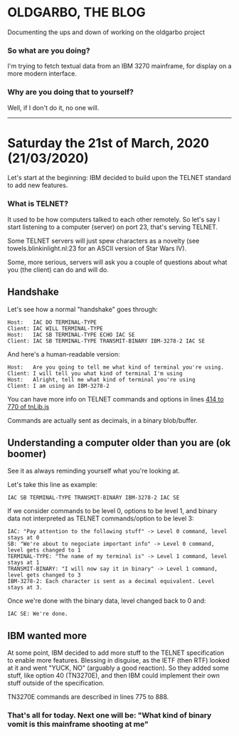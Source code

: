 # OLDGARBO, THE BLOG
Documenting the ups and down of working on the oldgarbo project

### So what are you doing?
I'm trying to fetch textual data from an IBM 3270 mainframe, for display on a more modern interface.

### Why are you doing that to yourself?
Well, if I don't do it, no one will.
***

# Saturday the 21st of March, 2020 (21/03/2020)
Let's start at the beginning: IBM decided to build upon the TELNET standard to add new features.

### What is TELNET?
It used to be how computers talked to each other remotely. So let's say I start listening to a computer (server) on port 23, that's serving TELNET.

Some TELNET servers will just spew characters as a novelty (see towels.blinkinlight.nl:23 for an ASCII version of Star Wars IV).

Some, more serious, servers will ask you a couple of questions about what you (the client) can do and will do.

## Handshake
Let's see how a normal "handshake" goes through:
```
Host:   IAC DO TERMINAL-TYPE
Client: IAC WILL TERMINAL-TYPE
Host:   IAC SB TERMINAL-TYPE ECHO IAC SE
Client: IAC SB TERMINAL-TYPE TRANSMIT-BINARY IBM-3278-2 IAC SE
```
And here's a human-readable version:
```
Host:   Are you going to tell me what kind of terminal you're using.
Client: I will tell you what kind of terminal I'm using
Host:   Alright, tell me what kind of terminal you're using
Client: I am using an IBM-3278-2
```
You can have more info on TELNET commands and options in lines [414 to 770 of tnLib.js](https://github.com/roubarbe/oldgarbo/blob/master/tnLib.js)

Commands are actually sent as decimals, in a binary blob/buffer.

## Understanding a computer older than you are (ok boomer)
See it as always reminding yourself what you're looking at.

Let's take this line as example:
```
IAC SB TERMINAL-TYPE TRANSMIT-BINARY IBM-3278-2 IAC SE
```

If we consider commands to be level 0, options to be level 1, and binary data not interpreted as TELNET commands/option to be level 3:

```
IAC: "Pay attention to the following stuff" -> Level 0 command, level stays at 0
SB: "We're about to negociate important info" -> Level 0 command, level gets changed to 1
TERMINAL-TYPE: "The name of my terminal is" -> Level 1 command, level stays at 1
TRANSMIT-BINARY: "I will now say it in binary" -> Level 1 command, level gets changed to 3
IBM-3278-2: Each character is sent as a decimal equivalent. Level stays at 3.
```

Once we're done with the binary data, level changed back to 0 and:
```
IAC SE: We're done.
```

## IBM wanted more
At some point, IBM decided to add more stuff to the TELNET specification to enable more features. Blessing in disguise, as the IETF (then RTF) looked at it and went "YUCK, NO" (arguably a good reaction). So they added some stuff, like option 40 (TN3270E), and then IBM could implement their own stuff outside of the specification.

TN3270E commands are described in lines 775 to 888.

### That's all for today. Next one will be: "What kind of binary vomit is this mainframe shooting at me"

